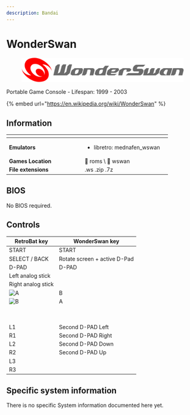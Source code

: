 ```yaml
---
description: Bandai
---
```


# WonderSwan

<div align="left">

<figure><img src="https://raw.githubusercontent.com/fabricecaruso/es-theme-carbon/52ff37c9e265587d006945a2ba695b5a962b3a3d/art/logos/wonderswan.svg" alt=""><figcaption></figcaption></figure>

</div>

Portable Game Console - Lifespan: 1999 - 2003

{% embed url="https://en.wikipedia.org/wiki/WonderSwan" %}

## Information

<table data-header-hidden><thead><tr><th width="184"></th><th></th><th data-hidden></th></tr></thead><tbody><tr><td><strong>Emulators</strong></td><td><ul><li>libretro: mednafen_wswan</li></ul></td><td></td></tr><tr><td><strong>Games Location</strong></td><td><span data-gb-custom-inline data-tag="emoji" data-code="1f4c1">📁</span> roms \ <span data-gb-custom-inline data-tag="emoji" data-code="1f4c2">📂</span> wswan</td><td></td></tr><tr><td><strong>File extensions</strong></td><td>.ws .zip .7z</td><td></td></tr></tbody></table>

## BIOS

No BIOS required.

## Controls

| RetroBat key                                                                              | WonderSwan key               |
| ----------------------------------------------------------------------------------------- | ---------------------------- |
| START                                                                                     | START                        |
| SELECT / BACK                                                                             | Rotate screen + active D-Pad |
| D-PAD                                                                                     | D-PAD                        |
| Left analog stick                                                                         |                              |
| Right analog stick                                                                        |                              |
| ![A](<../../../../.gitbook/assets/image (1) (2) (1).png>)                                 | B                            |
| ![B](<../../../../.gitbook/assets/image (4) (1).png>)                                     | A                            |
| <img src="../../../../.gitbook/assets/image (3) (1) (2).png" alt="" data-size="original"> |                              |
| <img src="../../../../.gitbook/assets/image (2) (1) (1).png" alt="" data-size="line">     |                              |
| L1                                                                                        | Second D-PAD Left            |
| R1                                                                                        | Second D-PAD Right           |
| L2                                                                                        | Second D-PAD Down            |
| R2                                                                                        | Second D-PAD Up              |
| L3                                                                                        |                              |
| R3                                                                                        |                              |

## Specific system information

There is no specific System information documented here yet.

